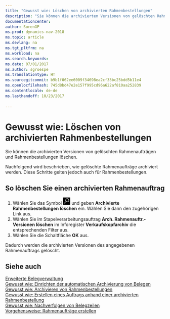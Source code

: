 ```yaml
---
title: "Gewusst wie: Löschen von archivierten Rahmenbestellungen"
description: "Sie können die archivierten Versionen von gelöschten Rahmenaufträgen und Rahmenbestellungen löschen."
documentationcenter: 
author: SorenGP
ms.prod: dynamics-nav-2018
ms.topic: article
ms.devlang: na
ms.tgt_pltfrm: na
ms.workload: na
ms.search.keywords: 
ms.date: 07/01/2017
ms.author: sgroespe
ms.translationtype: HT
ms.sourcegitcommit: b9b1f062ee6009f34698ea2cf33bc25bdd5b11e4
ms.openlocfilehash: 745d8bd47e2e157f995cd96a622af810aa252839
ms.contentlocale: de-de
ms.lasthandoff: 10/23/2017

---
```

# <a name="how-to-delete-archived-blanket-orders"></a>Gewusst wie: Löschen von archivierten Rahmenbestellungen
Sie können die archivierten Versionen von gelöschten Rahmenaufträgen und Rahmenbestellungen löschen.  

Nachfolgend wird beschrieben, wie gelöschte Rahmenaufträge archiviert werden. Diese Schritte gelten jedoch auch für Rahmenbestellungen.  

## <a name="to-delete-an-archived-blanket-order"></a>So löschen Sie einen archivierten Rahmenauftrag  

1.  Wählen Sie das Symbol ![Nach Seite oder Bericht suchen](../../media/ui-search/search_small.png "Nach Seite oder Bericht suchen") und geben **Archivierte Rahmenbestellungen löschen** ein. Wählen Sie dann den zugehörigen Link aus.  
2.  Wählen Sie im Stapelverarbeitungsauftrag **Arch. Rahmenauftr.-Versionen löschen** im Inforegister **Verkaufskopfarchiv** die entsprechenden Filter aus.  
3.  Wählen Sie die Schaltfläche **OK** aus.  

Dadurch werden die archivierten Versionen des angegebenen Rahmenauftrags gelöscht.  

## <a name="see-also"></a>Siehe auch  
 [Erweiterte Belegverwaltung](enhanced-document-management.md)   
 [Gewusst wie: Einrichten der automatischen Archivierung von Belegen](how-to-set-up-automatic-archiving-of-documents.md)   
 [Gewusst wie: Archivieren von Rahmenbestellungen](how-to-archive-blanket-orders.md)   
 [Gewusst wie: Erstellen eines Auftrags anhand einer archivierten Rahmenbestellung](how-to-create-an-order-from-an-archived-blanket-order.md)   
 [Gewusst wie: Nachverfolgen von Belegzeilen](how-to-track-document-lines.md)  
 [Vorgehensweise: Rahmenaufträge erstellen](../../sales-how-to-create-blanket-sales-orders.md) 

